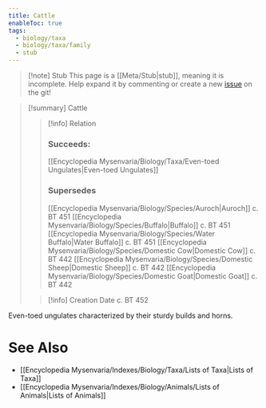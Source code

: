 ```yaml
---
title: Cattle
enableToc: true
tags:
  - biology/taxa
  - biology/taxa/family
  - stub
---
```


> [!note] Stub
> This page is a [[Meta/Stub|stub]], meaning it is incomplete. Help expand it by commenting or create a new [issue](https://github.com/RagtimeGal/quartz--encyclopedia-mysenvaria/issues/new/choose) on the git!


> [!summary] Cattle
> > [!info] Relation
> > ### Succeeds:
> > [[Encyclopedia Mysenvaria/Biology/Taxa/Even-toed Ungulates|Even-toed Ungulates]]
> > ### Supersedes 
> > [[Encyclopedia Mysenvaria/Biology/Species/Auroch|Auroch]] c. BT 451
> > [[Encyclopedia Mysenvaria/Biology/Species/Buffalo|Buffalo]] c. BT 451
> > [[Encyclopedia Mysenvaria/Biology/Species/Water Buffalo|Water Buffalo]] c. BT 451
> > [[Encyclopedia Mysenvaria/Biology/Species/Domestic Cow|Domestic Cow]] c. BT 442
> > [[Encyclopedia Mysenvaria/Biology/Species/Domestic Sheep|Domestic Sheep]] c. BT 442
> > [[Encyclopedia Mysenvaria/Biology/Species/Domestic Goat|Domestic Goat]] c. BT 442
>
> > [!info] Creation Date
> > c. BT 452

Even-toed ungulates characterized by their sturdy builds and horns.

# See Also
- [[Encyclopedia Mysenvaria/Indexes/Biology/Taxa/Lists of Taxa|Lists of Taxa]]
- [[Encyclopedia Mysenvaria/Indexes/Biology/Animals/Lists of Animals|Lists of Animals]]
